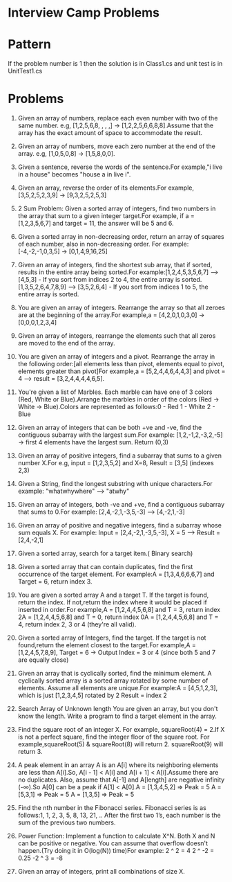 # Interview Camp Problems

  # Pattern
  If the problem number is 1 then the solution is in Class1.cs and unit test is in UnitTest1.cs
  
  # Problems

  1. Given an array of numbers, replace each even number with two of the same number. e.g, [1,2,5,6,8, , , ,] -> [1,2,2,5,6,6,8,8].Assume that the array has the exact amount of space to accommodate the result.

  2. Given an array of numbers, move each zero number at the end of the array. e.g, [1,0,5,0,8] -> [1,5,8,0,0].

  3. Given a sentence, reverse the words of the sentence.For example,"i live in a house" becomes "house a in live i".

  4. Given an array, reverse the order of its elements.For example, [3,5,2,5,2,3,9] → [9,3,2,5,2,5,3]

  5. 2 Sum Problem: Given a sorted array of integers, find two numbers in the array that sum to a given integer target.For example, if a = [1,2,3,5,6,7] and target = 11, the answer will be 5 and 6.

  6. Given a sorted array in non-decreasing order, return an array of squares of each number, also in non-decreasing order. For example:[-4,-2,-1,0,3,5] -> [0,1,4,9,16,25]

  7. Given an array of integers, find the shortest sub array, that if sorted, results in the entire array being sorted.For example:[1,2,4,5,3,5,6,7] --> [4,5,3] - If you sort from indices 2 to 4, the entire array is sorted.[1,3,5,2,6,4,7,8,9] --> [3,5,2,6,4] -  If you sort from indices 1 to 5, the entire array is sorted.

  8. You are given an array of integers. Rearrange the array so that all zeroes are at the beginning of the array.For example,a = [4,2,0,1,0,3,0] -> [0,0,0,1,2,3,4]

  9. Given an array of integers, rearrange the elements such that all zeros are moved to the end of the array.

  10. You are given an array of integers and a pivot. Rearrange the array in the following order:[all elements less than pivot, elements equal to pivot, elements greater than pivot]For example,a = [5,2,4,4,6,4,4,3] and pivot = 4 --> result = [3,2,4,4,4,4,6,5].

  11. You're given a list of Marbles. Each marble can have one of 3 colors (Red, White or Blue).Arrange the marbles in order of the colors (Red -> White -> Blue).Colors are represented as follows:0 - Red 1 - White 2 - Blue

  12. Given an array of integers that can be both +ve and -ve, find the contiguous subarray with the largest sum.For example:  [1,2,-1,2,-3,2,-5]  -> first 4 elements have the largest sum. Return (0,3)

  13. Given an array of positive integers, find a subarray that sums to a given number X.For e.g, input = [1,2,3,5,2] and X=8, Result = [3,5] (indexes 2,3)

  14. Given a String, find the longest substring with unique characters.For example: "whatwhywhere" --> "atwhy"

  15. Given an array of integers, both -ve and +ve, find a contiguous subarray that sums to 0.For example: [2,4,-2,1,-3,5,-3] --> [4,-2,1,-3]

  16. Given an array of positive and negative integers, find a subarray whose sum equals X. For example: Input = [2,4,-2,1,-3,5,-3], X = 5 --> Result = [2,4,-2,1]

  17. Given a sorted array, search for a target item.( Binary search)

  18. Given a sorted array that can contain duplicates, find the first occurrence of the target element. For example:A = [1,3,4,6,6,6,7] and Target = 6, return index 3.

  19. You are given a sorted array A and a target T. If the target is found, return the index. If not,return the index where it would be placed if inserted in order.For example,A = [1,2,4,4,5,6,8] and T = 3, return index 2A = [1,2,4,4,5,6,8] and T = 0, return index 0A = [1,2,4,4,5,6,8] and T = 4, return index 2, 3 or 4 (they're all valid).

  20. Given a sorted array of Integers, find the target. If the target is not found,return the element closest to the target.For example,A = [1,2,4,5,7,8,9], Target = 6 -> Output Index = 3 or 4 (since both 5 and 7 are equally close)

  21. Given an array that is cyclically sorted, find the minimum element. A cyclically sorted array is a sorted array rotated by some number of elements. Assume all elements are unique.For example:A = [4,5,1,2,3], which is just [1,2,3,4,5] rotated by 2 Result = index 2

  22. Search Array of Unknown length You are given an array, but you don't know the length. Write a program to find a target element in the array.

  23. Find the square root of an integer X. For example, squareRoot(4) = 2.If X is not a perfect square, find the integer floor of the square root. For example,squareRoot(5) & squareRoot(8) will return 2. squareRoot(9) will return 3.

  24. A peak element in an array A is an A[i] where its neighboring elements are less than A[i].So, A[i - 1] < A[i] and A[i + 1] < A[i].Assume there are no duplicates. Also, assume that A[-1] and A[length] are negative infinity (-∞).So A[0] can be a peak if A[1] < A[0].A = [1,3,4,5,2] => Peak = 5 A = [5,3,1] => Peak = 5 A = [1,3,5] => Peak = 5

  25. Find the nth number in the Fibonacci series. Fibonacci series is as follows:1, 1, 2, 3, 5, 8, 13, 21, .. After the first two 1’s, each number is the sum of the previous two numbers.

  26. Power Function: Implement a function to calculate X^N. Both X and N can be positive or negative. You can assume that overflow doesn't happen.(Try doing it in ​O(log(N))​ time)For example: 2 ^ 2  = 4  2 ^ -2 = 0.25 -2 ^ 3  = -8

  27. Given an array of integers, print all combinations of size X.
